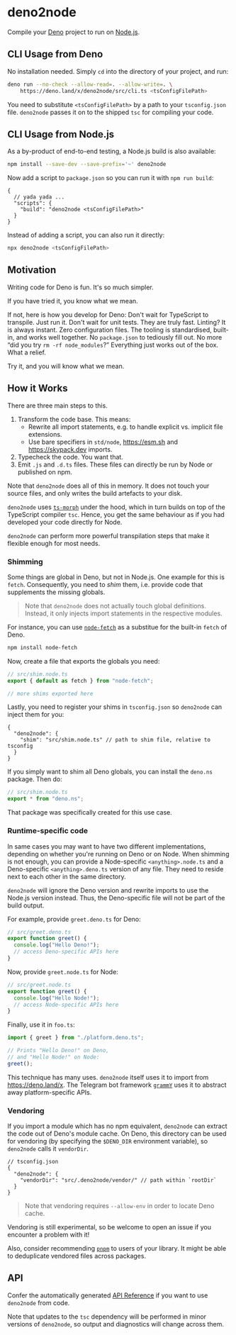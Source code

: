 # deno2node

Compile your [Deno] project to run on [Node.js].

## CLI Usage from Deno

No installation needed. Simply `cd` into the directory of your project, and run:

```sh
deno run --no-check --allow-read=. --allow-write=. \
    https://deno.land/x/deno2node/src/cli.ts <tsConfigFilePath>
```

You need to substitute `<tsConfigFilePath>` by a path to your `tsconfig.json`
file. `deno2node` passes it on to the shipped `tsc` for compiling your code.

## CLI Usage from Node.js

As a by-product of end-to-end testing, a Node.js build is also available:

```sh
npm install --save-dev --save-prefix='~' deno2node
```

Now add a script to `package.json` so you can run it with `npm run build`:

```jsonc
{
  // yada yada ...
  "scripts": {
    "build": "deno2node <tsConfigFilePath>"
  }
}
```

Instead of adding a script, you can also run it directly:

```sh
npx deno2node <tsConfigFilePath>
```

## Motivation

Writing code for Deno is fun. It's so much simpler.

If you have tried it, you know what we mean.

If not, here is how you develop for Deno: Don't wait for TypeScript to
transpile. Just run it. Don't wait for unit tests. They are truly fast. Linting?
It is always instant. Zero configuration files. The tooling is standardised,
built-in, and works well together. No `package.json` to tediously fill out. No
more “did you try `rm -rf node_modules`?” Everything just works out of the box.
What a relief.

Try it, and you will know what we mean.

## How it Works

There are three main steps to this.

1. Transform the code base. This means:
   - Rewrite all import statements, e.g. to handle explicit vs. implicit file
     extensions.
   - Use bare specifiers in `std/node`, https://esm.sh and https://skypack.dev imports.
2. Typecheck the code. You want that.
3. Emit `.js` and `.d.ts` files. These files can directly be run by Node or
   published on npm.

Note that `deno2node` does all of this in memory. It does not touch your source
files, and only writes the build artefacts to your disk.

`deno2node` uses [`ts-morph`] under the hood, which in turn builds on top of the
TypeScript compiler `tsc`. Hence, you get the same behaviour as if you had
developed your code directly for Node.

`deno2node` can perform more powerful transpilation steps that make it flexible
enough for most needs.

### Shimming

Some things are global in Deno, but not in Node.js. One example for this is
`fetch`. Consequently, you need to _shim_ them, i.e. provide code that
supplements the missing globals.

> Note that `deno2node` does not actually touch global definitions. Instead, it
> only injects import statements in the respective modules.

For instance, you can use [`node-fetch`] as a substitue for the built-in `fetch`
of Deno.

```sh
npm install node-fetch
```

Now, create a file that exports the globals you need:

```ts
// src/shim.node.ts
export { default as fetch } from "node-fetch";

// more shims exported here
```

Lastly, you need to register your shims in `tsconfig.json` so `deno2node` can
inject them for you:

```jsonc
{
  "deno2node": {
    "shim": "src/shim.node.ts" // path to shim file, relative to tsconfig
  }
}
```

If you simply want to shim all Deno globals, you can install the `deno.ns`
package. Then do:

```ts
// src/shim.node.ts
export * from "deno.ns";
```

That package was specifically created for this use case.

### Runtime-specific code

In same cases you may want to have two different implementations, depending on
whether you're running on Deno or on Node. When shimming is not enough, you can
provide a Node-specific `<anything>.node.ts` and a Deno-specific
`<anything>.deno.ts` version of any file. They need to reside next to each other
in the same directory.

`deno2node` will ignore the Deno version and rewrite imports to use the Node.js
version instead. Thus, the Deno-specific file will not be part of the build
output.

For example, provide `greet.deno.ts` for Deno:

```ts
// src/greet.deno.ts
export function greet() {
  console.log("Hello Deno!");
  // access Deno-specific APIs here
}
```

Now, provide `greet.node.ts` for Node:

```ts
// src/greet.node.ts
export function greet() {
  console.log("Hello Node!");
  // access Node-specific APIs here
}
```

Finally, use it in `foo.ts`:

```ts
import { greet } from "./platform.deno.ts";

// Prints "Hello Deno!" on Deno,
// and "Hello Node!" on Node:
greet();
```

This technique has many uses. `deno2node` itself uses it to import from
https://deno.land/x. The Telegram bot framework [`grammY`] uses it
to abstract away platform-specific APIs.

### Vendoring

If you import a module which has no npm equivalent, `deno2node` can extract the
code out of Deno's module cache. On Deno, this directory can be used for
vendoring (by specifying the `$DENO_DIR` environment variable), so `deno2node`
calls it `vendorDir`.

```jsonc
// tsconfig.json
{
  "deno2node": {
    "vendorDir": "src/.deno2node/vendor/" // path within `rootDir`
  }
}
```

> Note that vendoring requires `--allow-env` in order to locate Deno cache.

Vendoring is still experimental, so be welcome to open an issue if you encounter
a problem with it!

Also, consider recommending [`pnpm`] to users of your library. It might be able
to deduplicate vendored files across packages.

## API

Confer the automatically generated [API Reference] if you want to use
`deno2node` from code.

Note that updates to the `tsc` dependency will be performed in minor versions of
`deno2node`, so output and diagnostics will change across them.

[deno]: https://deno.land/
[node.js]: https://nodejs.org/
[`grammy`]: https://github.com/grammyjs/grammY
[`pnpm`]: https://github.com/pnpm/pnpm#background
[`ts-morph`]: https://github.com/dsherret/ts-morph
[`node-fetch`]: https://github.com/node-fetch/node-fetch
[api reference]: https://doc.deno.land/https/deno.land/x/deno2node/src/mod.ts
